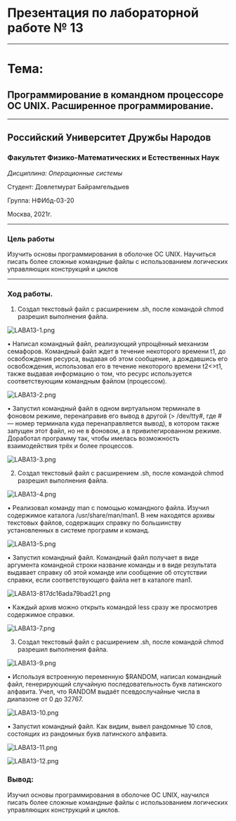 # Презентация по лабораторной работе № 13

----

# Тема:
## Программирование в командном процессоре ОС UNIX. Расширенное программирование.


----

## Российский Университет Дружбы Народов

### Факультет Физико-Математических и Естественных Наук

*Дисциплина: Операционные системы*

Студент: Довлетмурат Байрамгельдыев

Группа: НФИбд-03-20

Москва, 2021г.

----

### Цель работы

Изучить основы программирования в оболочке ОС UNIX. Научиться писать более сложные командные файлы с использованием логических управляющих конструкций и циклов

----

   
### Ход работы.

1. Создал текстовый файл с расширением .sh, после командой chmod разрешил выполнения файла.

![LABA13-1.png](https://ic.wampi.ru/2021/06/05/LABA13-1.png)

• Написал командный файл, реализующий упрощённый механизм семафоров. Командный файл ждет в течение некоторого времени t1, до освобождения ресурса, выдавая об этом сообщение, а дождавшись его освобождения, использовал его в течение некоторого времени t2<>t1, также выдавая информацию о том, что ресурс используется соответствующим командным файлом (процессом).

![LABA13-2.png](https://ic.wampi.ru/2021/06/05/LABA13-2.png)

• Запустил командный файл в одном виртуальном терминале в фоновом режиме, перенаправив его вывод в другой (> /dev/tty#, где # — номер терминала куда перенаправляется вывод), в котором также запущен этот файл, но не в фоновом, а в привилегированном режиме. Доработал программу так, чтобы имелась возможность взаимодействия трёх и более процессов.

![LABA13-3.png](https://ic.wampi.ru/2021/06/05/LABA13-3.png)

2. Создал текстовый файл с расширением .sh, после командой chmod разрешил выполнения файла.

![LABA13-4.png](https://ic.wampi.ru/2021/06/05/LABA13-4.png)

• Реализовал команду man с помощью командного файла. Изучил содержимое каталога /usr/share/man/man1. В нем находятся архивы текстовых файлов, содержащих справку по большинству установленных в системе программ и команд.

![LABA13-5.png](https://ic.wampi.ru/2021/06/05/LABA13-5.png)

• Запустил командный файл. Командный файл получает в виде аргумента командной строки название команды и в виде результата выдавает справку об этой команде или сообщение об отсутствии справки, если соответствующего файла нет в каталоге man1.

![LABA13-817dc16ada79bad21.png](https://ic.wampi.ru/2021/06/05/LABA13-817dc16ada79bad21.png)

• Каждый архив можно открыть командой less сразу же просмотрев содержимое справки.

![LABA13-7.png](https://ic.wampi.ru/2021/06/05/LABA13-7.png)

3. Создал текстовый файл с расширением .sh, после командой chmod разрешил выполнения файла.

![LABA13-9.png](https://ic.wampi.ru/2021/06/05/LABA13-9.png)

• Используя встроенную переменную $RANDOM, написал командный файл, генерирующий случайную последовательность букв латинского алфавита. Учел, что RANDOM выдаёт псевдослучайные числа в диапазоне от 0 до 32767.

![LABA13-10.png](https://ic.wampi.ru/2021/06/05/LABA13-10.png)

• Запустил командный файл. Как видим, вывел рандомные 10 слов, состоящих из рандомных букв латинского алфавита.

![LABA13-11.png](https://ic.wampi.ru/2021/06/05/LABA13-11.png)

![LABA13-12.png](https://ic.wampi.ru/2021/06/05/LABA13-12.png)


### Вывод:
Изучил основы программирования в оболочке ОС UNIX, научился писать более сложные командные файлы с использованием логических управляющих конструкций и циклов.


